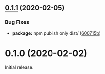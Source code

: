 ## [0.1.1](https://github.com/Kesin11/ts-junit2json/compare/v0.1.0...v0.1.1) (2020-02-05)


### Bug Fixes

* **package:** npm publish only dist/ ([600715b](https://github.com/Kesin11/ts-junit2json/commit/600715ba02575c1d6876a18d2df4b878a2782026))



# 0.1.0 (2020-02-02)

Initial release.
